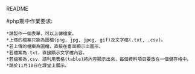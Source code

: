 README


#php期中作業要求:

    *請製作一個表單，可以上傳檔案。 
    *上傳的檔案只能為圖檔(png, jpg, jpeg, gif)及文字檔(.txt, .csv)。 
    *若上傳的檔案為圖檔，直接在畫面顯示出圖形。 
    *若檔案為.txt，直接顯示文字檔內容。 
    *若檔案為.csv，請利用表格(table)將內容顯示出來，每個資料項目要放在一個儲存格中。 
    *請於11月10日在課堂上展示。
